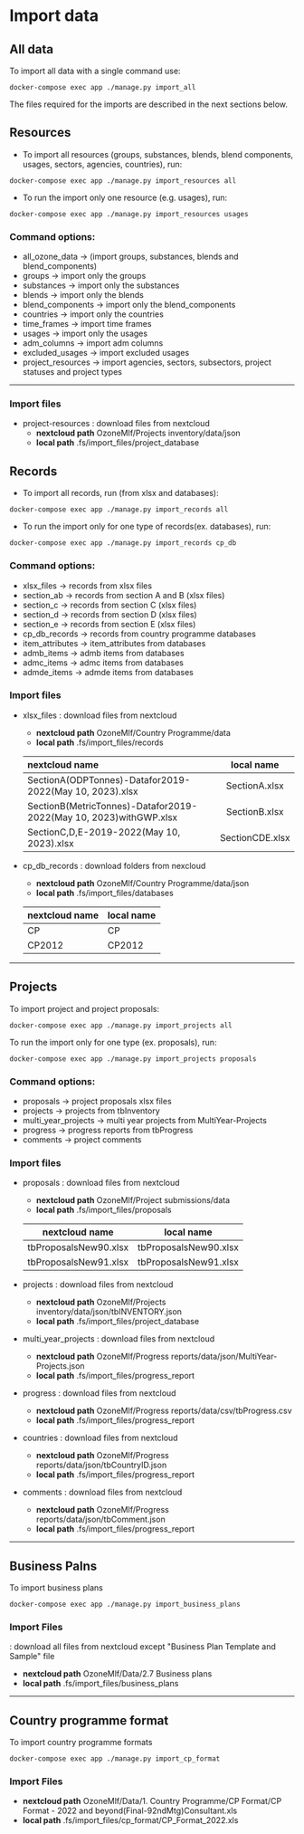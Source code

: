 # Import data

## All data

To import all data with a single command use:

```shell
docker-compose exec app ./manage.py import_all
```

The files required for the imports are described in the next sections below.

## Resources

- To import all resources (groups, substances, blends, blend components, usages, 
    sectors, agencies, countries), run:
```shell
docker-compose exec app ./manage.py import_resources all
```

- To run the import only one resource (e.g. usages), run:
```shell
docker-compose exec app ./manage.py import_resources usages
```

### Command options:
- all_ozone_data -> (import groups, substances, blends and blend_components)
- groups -> import only the groups
- substances -> import only the substances
- blends -> import only the blends
- blend_components -> import only the blend_components
- countries -> import only the countries
- time_frames -> import time frames
- usages -> import only the usages
- adm_columns -> import adm columns
- excluded_usages -> import excluded usages
- project_resources -> import agencies, sectors, subsectors,
    project statuses and project types
---

### Import files
- project-resources
: download files from nextcloud
    - **nextcloud path** OzoneMlf/Projects inventory/data/json
    - **local path** .fs/import_files/project_database


## Records
- To import all records, run (from xlsx and databases):
```shell
docker-compose exec app ./manage.py import_records all
```
- To run the import only for one type of records(ex. databases), run:
```shell
docker-compose exec app ./manage.py import_records cp_db
```
### Command options:
- xlsx_files -> records from xlsx files
- section_ab -> records from section A and B (xlsx files)
- section_c -> records from section C (xlsx files)
- section_d -> records from section D (xlsx files)
- section_e -> records from section E (xlsx files)
- cp_db_records -> records from country programme databases
- item_attributes -> item_attributes from databases
- admb_items -> admb items from databases
- admc_items -> admc items from databases
- admde_items -> admde items from databases

### Import files

- xlsx_files
: download files from nextcloud
    - **nextcloud path** OzoneMlf/Country Programme/data
    - **local path** .fs/import_files/records

    |nextcloud name | local name |
    | :----    | :----:  |
    | SectionA(ODPTonnes)-Datafor2019-2022(May 10, 2023).xlsx | SectionA.xlsx |
    | SectionB(MetricTonnes)-Datafor2019-2022(May 10, 2023)withGWP.xlsx | SectionB.xlsx |
    | SectionC,D,E-2019-2022(May 10, 2023).xlsx | SectionCDE.xlsx |

- cp_db_records
: download folders from nexcloud
    - **nextcloud path** OzoneMlf/Country Programme/data/json
    - **local path** .fs/import_files/databases

    |nextcloud name | local name |
    | :----    | :----  |
    | CP | CP |
    | CP2012 | CP2012 |


---

## Projects 
To import project and project proposals:
```shell
docker-compose exec app ./manage.py import_projects all
```
To run the import only for one type (ex. proposals), run:
```shell
docker-compose exec app ./manage.py import_projects proposals
```
### Command options:
- proposals -> project proposals xlsx files
- projects -> projects from tbInventory
- multi_year_projects -> multi year projects from MultiYear-Projects
- progress -> progress reports from tbProgress 
- comments -> project comments 
            
### Import files

- proposals
: download files from nextcloud
    - **nextcloud path** OzoneMlf/Project submissions/data
    - **local path** .fs/import_files/proposals

    |nextcloud name | local name |
    | :----:    | :----:  |
    | tbProposalsNew90.xlsx | tbProposalsNew90.xlsx |
    | tbProposalsNew91.xlsx | tbProposalsNew91.xlsx |

- projects
: download files from nextcloud
    - **nextcloud path** OzoneMlf/Projects inventory/data/json/tbINVENTORY.json
    - **local path** .fs/import_files/project_database

- multi_year_projects
: download files from nextcloud
    - **nextcloud path** OzoneMlf/Progress reports/data/json/MultiYear-Projects.json
    - **local path** .fs/import_files/progress_report

- progress
: download files from nextcloud
    - **nextcloud path** OzoneMlf/Progress reports/data/csv/tbProgress.csv
    - **local path** .fs/import_files/progress_report

- countries 
: download files from nextcloud
    - **nextcloud path** OzoneMlf/Progress reports/data/json/tbCountryID.json
    - **local path** .fs/import_files/progress_report

- comments 
: download files from nextcloud
    - **nextcloud path** OzoneMlf/Progress reports/data/json/tbComment.json
    - **local path** .fs/import_files/progress_report


---

## Business Palns 
To import business plans
```shell
docker-compose exec app ./manage.py import_business_plans
```

### Import Files
: download all files from nextcloud except "Business Plan Template and Sample" file
  - **nextcloud path** OzoneMlf/Data/2.7 Business plans
  - **local path** .fs/import_files/business_plans



---

## Country programme format
To import country programme formats
```shell
docker-compose exec app ./manage.py import_cp_format
```

### Import Files
  - **nextcloud path** OzoneMlf/Data/1. Country Programme/CP Format/CP Format - 2022 and beyond(Final-92ndMtg)Consultant.xls
  - **local path** .fs/import_files/cp_format/CP_Format_2022.xls
